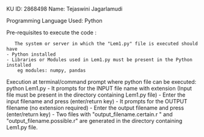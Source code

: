 KU ID: 2868498
Name: Tejaswini Jagarlamudi

Programming Language Used:  Python

Pre-requisites to execute the code : 

       The system or server in which the "Lem1.py" file is executed should have 
	- Python installed
	- Libraries or Modules used in Lem1.py must be present in the Python installed
		eg modules: numpy, pandas

Execution at terminal/command prompt where python file can be executed:  python Lem1.py
	- It prompts for the INPUT file name with extension (Input file must be present in the directory containing Lem1.py file)
	- Enter the input filename and press (enter/return key)
	- It prompts for the OUTPUT filename (no extension required)
	- Enter the output filename and press (enter/return key)
	- Two files with "output_filename.certain.r " and "output_filename.possible.r" are generated in the directory containing Lem1.py file.  
